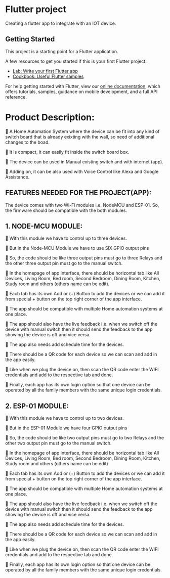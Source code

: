 # Flutter project

Creating a flutter app to integrate with an IOT device.


## Getting Started

This project is a starting point for a Flutter application.

A few resources to get you started if this is your first Flutter project:

- [Lab: Write your first Flutter app](https://flutter.dev/docs/get-started/codelab)
- [Cookbook: Useful Flutter samples](https://flutter.dev/docs/cookbook)

For help getting started with Flutter, view our
[online documentation](https://flutter.dev/docs), which offers tutorials,
samples, guidance on mobile development, and a full API reference.


# Product Description:
 A Home Automation System where the device can be fit into any kind of switch board that is already exixting with the wall, so need of additional changes to the boad.

 It is compact, it can easily fit inside the switch
board box.

 The device can be used in Manual existing switch and with
internet (app).

 Adding on, it can be also used with Voice Control like Alexa and
Google Assistance.

## FEATURES NEEDED FOR THE PROJECT(APP):
The device comes with two Wi-Fi modules i.e. NodeMCU and
ESP-01. So, the firmware should be compatible with the both
modules.
## 1. NODE-MCU MODULE:
 With this module we have to control up to three devices.

 But in the Node-MCU Module we have to use SIX GPIO output
pins

 So, the code should be like three output pins must go to three
Relays and the other three output pin must go to the manual
switch.

 In the homepage of app interface, there should be horizontal
tab like All Devices, Living Room, Bed room, Second Bedroom,
Dining Room, Kitchen, Study room and others (others name can
be edit).

 Each tab has its own Add or (+) Button to add the devices or we
can add it from special + button on the top right corner of the
app interface.

 The app should be compatible with multiple Home automation
systems at one place.

 The app should also have the live feedback i.e. when we switch
off the device with manual switch then it should send the
feedback to the app showing the device is off and vice versa.

 The app also needs add schedule time for the devices.

 There should be a QR code for each device so we can scan and
add in the app easily.

 Like when we plug the device on, then scan the QR code enter
the WIFI credentials and add to the respective tab and done.

 Finally, each app has its own login option so that one device
can be operated by all the family members with the same
unique login credentials.

## 2. ESP-01 MODULE:
 With this module we have to control up to two devices.

 But in the ESP-01 Module we have four GPIO output pins

 So, the code should be like two output pins must go to two
Relays and the other two output pin must go to the manual
switch.

 In the homepage of app interface, there should be horizontal
tab like All Devices, Living Room, Bed room, Second Bedroom,
Dining Room, Kitchen, Study room and others (others name can
be edit)

 Each tab has its own Add or (+) Button to add the devices or we
can add it from special + button on the top right corner of the
app interface.

 The app should be compatible with multiple Home automation
systems at one place.

 The app should also have the live feedback i.e. when we switch
off the device with manual switch then it should send the
feedback to the app showing the device is off and vice versa.

 The app also needs add schedule time for the devices.

 There should be a QR code for each device so we can scan and
add in the app easily.

 Like when we plug the device on, then scan the QR code enter
the WIFI credentials and add to the respective tab and done.

 Finally, each app has its own login option so that one device
can be operated by all the family members with the same
unique login credentials.
